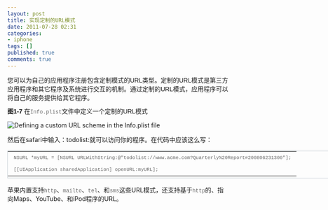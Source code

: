 ```yaml
---
layout: post
title: 实现定制的URL模式
date: 2011-07-28 02:31
categories:
- iphone
tags: []
published: true
comments: true
---
```

<p><p style="margin-top:0;margin-bottom:.833em;font:normal normal normal 100%/normal 'Lucida Grande', Geneva, Helvetica, Arial, sans-serif;">您可以为自己的应用程序注册包含定制模式的URL类型。定制的URL模式是第三方应用程序和其它程序及系统进行交互的机制。通过定制的URL模式，应用程序可以将自己的服务提供给其它程序。</p>
<p style="margin-top:0;margin-bottom:.833em;font:normal normal normal 100%/normal 'Lucida Grande', Geneva, Helvetica, Arial, sans-serif;"><strong>图1-7 </strong>在<code style="font-size:12px;font-family:Courier, Consolas, monospace;color:#666666;">Info.plist</code>文件中定义一个定制的URL模式</p>
<p><img src="http://www.apple.com.cn/developer/iphone/library/documentation/iPhone/Conceptual/iPhoneOSProgrammingGuide/Art/register_custom_scheme.jpg" alt="Defining a custom URL scheme in the Info.plist file" /></p>
<p>然后在safari中输入：todolist:就可以访问你的程序。在代码中应该这么写：</p>
<table style="width:1052px;padding-bottom:4px;border:1px solid #c7cfd5;">
<tbody>
<tr>
<td style="padding:.5em;" scope="row">
<pre style="font-size:11px;font-family:Courier, Consolas, monospace;color:#666666;margin:-.083em .333em 0 .5em;">NSURL *myURL = [NSURL URLWithString:@"todolist://www.acme.com?Quarterly%20Report#200806231300"];</pre>
</td>
</tr>
<tr>
<td style="padding:.5em;" scope="row">
<pre style="font-size:11px;font-family:Courier, Consolas, monospace;color:#666666;margin:-.083em .333em 0 .5em;">[[UIApplication sharedApplication] openURL:myURL];</pre>
</td>
</tr>
</tbody>
</table>
<p>苹果内置支持<code style="font-size:12px;font-family:Courier, Consolas, monospace;color:#666666;">http</code>、<code style="font-size:12px;font-family:Courier, Consolas, monospace;color:#666666;">mailto</code>、<code style="font-size:12px;font-family:Courier, Consolas, monospace;color:#666666;">tel</code>、和<code style="font-size:12px;font-family:Courier, Consolas, monospace;color:#666666;">sms</code>这些URL模式，还支持基于<code style="font-size:12px;font-family:Courier, Consolas, monospace;color:#666666;">http</code>的、指向Maps、YouTube、和iPod程序的URL。</p>
<p> </p></p>
